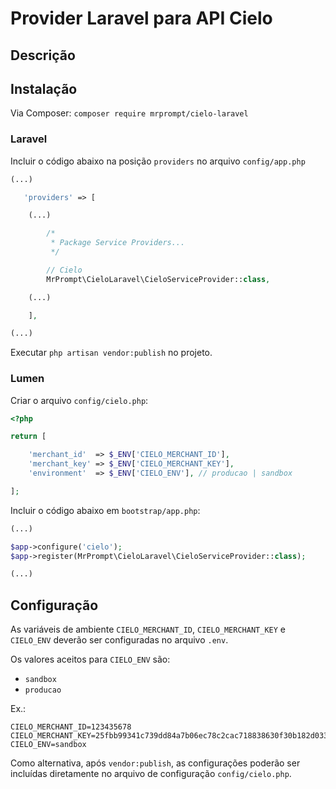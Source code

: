 # Provider Laravel para API Cielo

## Descrição

## Instalação

Via Composer: `composer require mrprompt/cielo-laravel`

### Laravel

Incluir o código abaixo na posição `providers` no arquivo `config/app.php`

```php
(...)

   'providers' => [

    (...)

        /*
         * Package Service Providers...
         */

        // Cielo
        MrPrompt\CieloLaravel\CieloServiceProvider::class,

    (...)

    ],

(...)
```

Executar `php artisan vendor:publish` no projeto.

### Lumen

Criar o arquivo `config/cielo.php`:

```php
<?php

return [

    'merchant_id'  => $_ENV['CIELO_MERCHANT_ID'],
    'merchant_key' => $_ENV['CIELO_MERCHANT_KEY'],
    'environment'  => $_ENV['CIELO_ENV'], // producao | sandbox

];

```

Incluir o código abaixo em `bootstrap/app.php`:

```php
(...)

$app->configure('cielo');
$app->register(MrPrompt\CieloLaravel\CieloServiceProvider::class);

(...)
```

## Configuração

As variáveis de ambiente `CIELO_MERCHANT_ID`, `CIELO_MERCHANT_KEY` e `CIELO_ENV` deverão ser configuradas no arquivo `.env`.

Os valores aceitos para `CIELO_ENV` são:

- `sandbox`
- `producao`

Ex.:

```plain
CIELO_MERCHANT_ID=123435678
CIELO_MERCHANT_KEY=25fbb99341c739dd84a7b06ec78c2cac718838630f30b182d033ce2e621c34f3
CIELO_ENV=sandbox
```

Como alternativa, após `vendor:publish`, as configurações poderão ser incluídas diretamente no arquivo de configuração `config/cielo.php`.

